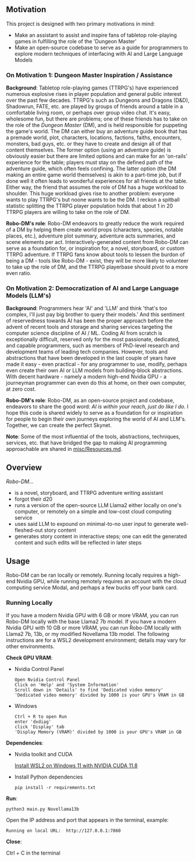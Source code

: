 ## Motivation

This project is designed with two primary motivations in mind:
- Make an assistant to assist and inspire fans of tabletop role-playing games in fulfilling the role of the 'Dungeon Master'
- Make an open-source codebase to serve as a guide for programmers to explore modern techniques of interfacing with AI and Large Language Models

### On Motivation 1: Dungeon Master Inspiration / Assistance

**Background**: Tabletop role-playing games (TTRPG's) have experienced numerous explosive rises in player population and general public interest
over the past few decades. TTRPG's such as Dungeons and Dragons (D&D), Shadowrun, FATE, etc. are played by groups of friends around a table in a
comfortable living room, or perhaps over group video chat. It's easy, wholesome fun, but there are problems; one of these friends has to take on
the role of the *Dungeon Master* (DM), and is held responsible for puppeting the game's world. The DM can either buy an adventure guide book that
has a premade world, plot, characters, locations, factions, faiths, encounters, monsters, bad guys, etc. or they have to create and design all of
that content themselves. The former option (using an adventure guide) is obviously easier but there are limited options and can make for an
'on-rails' experience for the table; players must stay on the defined path of the adventure guide, which often feels confining. The latter option
(the DM making an entire game world themselves) is akin to a part-time job, but if done well it often leads to wonderful experiences for all
friends at the table. Either way, the friend that assumes the role of DM has a huge workload to shoulder. This huge workload gives rise to another
problem: everyone wants to play TTRPG's but noone wants to be the DM. I reckon a spitball statistic splitting the TTRPG player population holds
that about 1 in 20 TTRPG players are willing to take on the role of DM.

**Robo-DM's role**: Robo-DM endeavors to greatly reduce the work required of a DM by helping them create world props (characters, species, notable
places, etc.), adventure plot summary, adventure acts summaries, and scene elements per act. Interactively-generated content from Robo-DM can serve
as a foundation for, or inspiration for, a novel, storyboard, or custom TTRPG adventure. If TTRPG fans know about tools to lessen the burdon of
being a DM - tools like Robo-DM - exist, they will be more likely to volunteer to take up the role of DM, and the TTRPG playerbase should pivot to
a more even ratio.

### On Motivation 2: Democratization of AI and Large Language Models (LLM's)

**Background**: Programmers hear 'AI' and 'LLM' and think 'that's too complex, I'll just pay big brother to query their models.' And this sentiment
of reservedness towards AI has been the proper approach before the advent of recent tools and storage and sharing services targeting the computer
science discipline of AI / ML. Coding AI from scratch is exceptionally difficult, reserved only for the most passionate, dedicated, and capable
programmers, such as members of PhD-level research and development teams of leading tech companies. However, tools and abstractions that have been
developed in the last couple of years have made it easy - even practical - for any programmer to use, modify, perhaps even create their own AI or
LLM models from building-block abstractions. With decent hardware - namely a modern high-end Nvidia GPU - a journeyman programmer can even do this
at home, on their own computer, at zero cost.

**Robo-DM's role**: Robo-DM, as an open-source project and codebase, endeavors to share the good word: *AI is within your reach, just do like I do.*
I hope this code is shared widely to serve as a foundation for or inspiration for people to begin their own journeys exploring the world of AI and
LLM's. Together, we can create the perfect Skynet.

**Note**: Some of the most influential of the tools, abstractions, techniques, services, etc. that have bridged the gap to making AI programming
approachable are shared in [misc/Resources.md](misc/Resources.md).


## Overview

*Robo-DM...*

- is a novel, storyboard, and TTRPG adventure writing assistant
- forgot their d20
- runs a version of the open-source LLM Llama2 either locally on one's computer, or remotely on a simple and low-cost cloud computing service
- uses said LLM to expound on minimal-to-no user input to generate well-fleshed-out story content
- generates story content in interactive steps; one can edit the generated content and such edits will be reflected in later steps


## Usage

Robo-DM can be ran locally or remotely. Running locally requires a high-end Nvidia GPU, while running remotely requires an account with the cloud
computing service Modal, and perhaps a few bucks off your bank card.

### Running Locally

If you have a modern Nvidia GPU with 6 GB or more VRAM, you can run Robo-DM locally with the base Llama2 7b model.
If you have a modern Nvidia GPU with 10 GB or more VRAM, you can run Robo-DM locally with Llama2 7b, 13b, or my modified Novellama 13b model.
The following instructions are for a WSL2 development environment; details may vary for other environments.

**Check GPU VRAM**:

- Nvidia Control Panel
    ```
    Open Nvidia Control Panel
    Click on 'Help' and 'System Information'
    Scroll down in 'Details' to find 'Dedicated video memory'
    'Dedicated video memory' divided by 1000 is your GPU's VRAM in GB
    ```
- Windows
    ```
    Ctrl + R to open Run
    enter 'dxdiag'
    click 'Display' tab
    'Display Memory (VRAM)' divided by 1000 is your GPU's VRAM in GB
    ```

**Dependencies**:

- Nvidia toolkit and CUDA

    [Install WSL2 on Windows 11 with NVIDIA CUDA 11.8](https://www.youtube.com/watch?v=1HzYU2_t3yc)

- Install Python dependencies

    ```pip install -r requirements.txt```

**Run**:

```python3 main.py Novellama13b```

Open the IP address and port that appears in the terminal, example:

```Running on local URL:  http://127.0.0.1:7860```

**Close**:

Ctrl + C in the terminal


